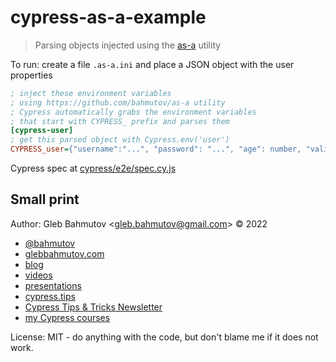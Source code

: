 # cypress-as-a-example

> Parsing objects injected using the [as-a](https://github.com/bahmutov/as-a) utility

To run: create a file `.as-a.ini` and place a JSON object with the user properties

```ini
; inject these environment variables
; using https://github.com/bahmutov/as-a utility
; Cypress automatically grabs the environment variables
; that start with CYPRESS_ prefix and parses them
[cypress-user]
; get this parsed object with Cypress.env('user')
CYPRESS_user={"username":"...", "password": "...", "age": number, "valid": boolean}
```

Cypress spec at [cypress/e2e/spec.cy.js](./cypress/e2e/spec.cy.js)

## Small print

Author: Gleb Bahmutov &lt;gleb.bahmutov@gmail.com&gt; &copy; 2022

- [@bahmutov](https://twitter.com/bahmutov)
- [glebbahmutov.com](https://glebbahmutov.com)
- [blog](https://glebbahmutov.com/blog)
- [videos](https://www.youtube.com/glebbahmutov)
- [presentations](https://slides.com/bahmutov)
- [cypress.tips](https://cypress.tips)
- [Cypress Tips & Tricks Newsletter](https://cypresstips.substack.com/)
- [my Cypress courses](https://cypress.tips/courses)

License: MIT - do anything with the code, but don't blame me if it does not work.
